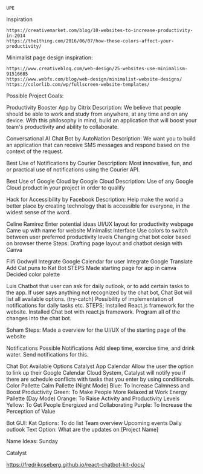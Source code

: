 
    UPE

Inspiration

    https://creativemarket.com/blog/10-websites-to-increase-productivity-in-2014
    https://the1thing.com/2016/06/07/how-these-colors-affect-your-productivity/


Minimalist page design inspiration:

    https://www.creativebloq.com/web-design/25-websites-use-minimalism-91516685
    https://www.webfx.com/blog/web-design/minimalist-website-designs/
    https://colorlib.com/wp/fullscreen-website-templates/

Possible Project Goals:

Productivity Booster App by Citrix
Description: We believe that people should be able to work and study from anywhere, at any time and on any device. With this philosophy in mind, build an application that will boost your team's productivity and ability to collaborate.

Conversational AI Chat Bot by AutoNation
Description: We want you to build an application that can receive SMS messages and respond based on the context of the request.

Best Use of Notifications by Courier
Description: Most innovative, fun, and or practical use of notifications using the Courier API.

Best Use of Google Cloud by Google Cloud
Description: Use of any Google Cloud product in your project in order to qualify

Hack for Accessibility by Facebook
Description: Help make the world a better place by creating technology that is accessible for everyone, in the widest sense of the word.


Celine Ramirez
Enter potential ideas
UI/UX layout for productivity webpage
Came up with name for website
Minimalist interface
Use colors to switch between user preferred productivity levels
Changing chat bot color based on browser theme
Steps:
Drafting page layout and chatbot design with Canva


Fiifi Godwyll
Integrate Google Calendar for user 
Integrate Google Translate
Add Cat puns to Kat Bot
STEPS
Made starting page for app in canva
Decided color palette


Luis
Chatbot that user can ask for daily outlook, or to add certain tasks to the app.
 If user says anything not recognized by the chat bot, Chat Bot will list all available options. (try-catch)
Possibility of implementation of notifications for daily tasks etc.
STEPS;
Installed React.js framework for the website.
Installed Chat bot with react.js framework.
Program all of the changes into the chat bot.


Soham
Steps:
Made a overview for the UI/UX of the starting page of the website

Notifications
	Possible Notifications
Add sleep time, exercise time, and drink water. Send notifications for this.

Chat Bot
	Available Options
Catalyst App
	Calendar
Allow the user the option to link up their Google Calendar Cloud System, Catalyst will notify you if there are schedule conflicts with tasks that you enter by using conditionals.
Color Pallette
	Calm Pallette (Night Mode)
Blue: To Increase Calmness and Boost Productivity
Green: To Make People More Relaxed at Work
Energy Pallette (Day Mode)
Orange: To Raise Activity and Productivity Levels
Yellow: To Get People Energized and Collaborating
Purple: To Increase the Perception of Value

Bot GUI: Kat
	Options:
To do list
Team overview
Upcoming events
Daily outlook
Text Option: What are the updates on [Project Name]	


Name Ideas:
Sunday

Catalyst

https://fredrikoseberg.github.io/react-chatbot-kit-docs/
